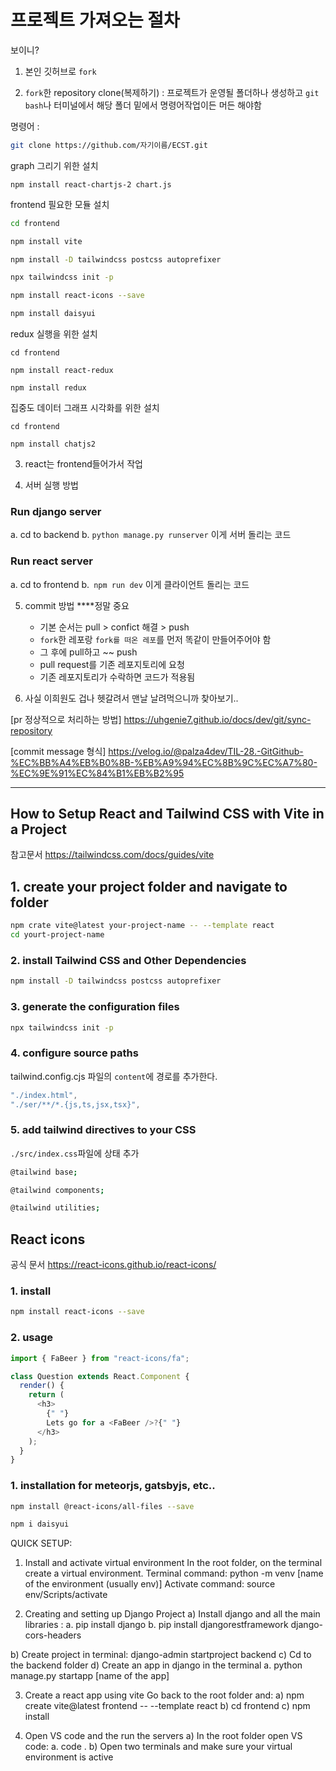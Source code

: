 # 프로젝트 가져오는 절차

보이니?

1. 본인 깃허브로 `fork`

2. `fork`한 repository clone(복제하기) : 프로젝트가 운영될 폴더하나 생성하고 `git bash`나 터미널에서 해당 폴더 밑에서 명령어작업이든 머든 해야함

명령어 :

```bash
git clone https://github.com/자기이름/ECST.git
```

graph 그리기 위한 설치

```
npm install react-chartjs-2 chart.js
```

frontend 필요한 모듈 설치

```bash
cd frontend

npm install vite

npm install -D tailwindcss postcss autoprefixer

npx tailwindcss init -p

npm install react-icons --save

npm install daisyui
```

redux 실행을 위한 설치

```
cd frontend

npm install react-redux

npm install redux
```

집중도 데이터 그래프 시각화를 위한 설치
```
cd frontend

npm install chatjs2
```


3. react는 frontend들어가서 작업

4. 서버 실행 방법

### Run django server

a. cd to backend
b. `python manage.py runserver` 이게 서버 돌리는 코드

### Run react server

a. cd to frontend
b.` npm run dev` 이게 클라이언트 돌리는 코드

5. commit 방법 \*\*\*\*정말 중요

   - 기본 순서는 pull > confict 해결 > push
   - `fork`한 레포랑 `fork를 떠온 레포`를 먼저 똑같이 만들어주어야 함
   - 그 후에 pull하고 ~~ push
   - pull request를 기존 레포지토리에 요청
   - 기존 레포지토리가 수락하면 코드가 적용됨

6. 사실 이희원도 겁나 헷갈려서 맨날 날려먹으니까 찾아보기..

[pr 정상적으로 처리하는 방법]
https://uhgenie7.github.io/docs/dev/git/sync-repository

[commit message 형식]
https://velog.io/@palza4dev/TIL-28.-GitGithub-%EC%BB%A4%EB%B0%8B-%EB%A9%94%EC%8B%9C%EC%A7%80-%EC%9E%91%EC%84%B1%EB%B2%95

---

## How to Setup React and Tailwind CSS with Vite in a Project

참고문서
https://tailwindcss.com/docs/guides/vite

## 1. create your project folder and navigate to folder

```bash
npm crate vite@latest your-project-name -- --template react
cd yourt-project-name
```

### 2. install Tailwind CSS and Other Dependencies

```bash
npm install -D tailwindcss postcss autoprefixer
```

### 3. generate the configuration files

```bash
npx tailwindcss init -p
```

### 4. configure source paths

tailwind.config.cjs 파일의 `content`에 경로를 추가한다.

```javascript
"./index.html",
"./ser/**/*.{js,ts,jsx,tsx}",
```

### 5. add tailwind directives to your CSS

`./src/index.css`파일에 상태 추가

```bash
@tailwind base;

@tailwind components;

@tailwind utilities;
```

## React icons

공식 문서
https://react-icons.github.io/react-icons/

### 1. install

```bash
npm install react-icons --save
```

### 2. usage

```javascript
import { FaBeer } from "react-icons/fa";

class Question extends React.Component {
  render() {
    return (
      <h3>
        {" "}
        Lets go for a <FaBeer />?{" "}
      </h3>
    );
  }
}
```

### 1. installation for meteorjs, gatsbyjs, etc..

```bash
npm install @react-icons/all-files --save
```

```bash
npm i daisyui
```

QUICK SETUP:

1. Install and activate virtual environment
   In the root folder, on the terminal create a virtual environment.
   Terminal command: python -m venv [name of the environment (usually env)]
   Activate command: source env/Scripts/activate

2. Creating and setting up Django Project
   a) Install django and all the main libraries :
   a. pip install django
   b. pip install djangorestframework django-cors-headers

b) Create project in terminal: django-admin startproject backend
c) Cd to the backend folder
d) Create an app in django in the terminal
a. python manage.py startapp [name of the app]

3. Create a react app using vite
   Go back to the root folder and:
   a) npm create vite@latest frontend -- --template react
   b) cd frontend
   c) npm install

4. Open VS code and the run the servers
   a) In the root folder open VS code:
   a. code .
   b) Open two terminals and make sure your virtual environment is active
